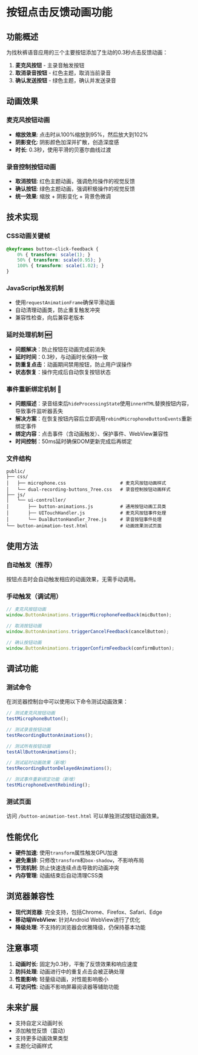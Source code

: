 # 按钮点击反馈动画功能

## 功能概述

为找秋裤语音应用的三个主要按钮添加了生动的0.3秒点击反馈动画：

1. **麦克风按钮** - 主录音触发按钮
2. **取消录音按钮** - 红色主题，取消当前录音
3. **确认发送按钮** - 绿色主题，确认并发送录音

## 动画效果

### 麦克风按钮动画
- **缩放效果**: 点击时从100%缩放到95%，然后放大到102%
- **阴影变化**: 阴影颜色加深并扩散，创造深度感
- **时长**: 0.3秒，使用平滑的贝塞尔曲线过渡

### 录音控制按钮动画
- **取消按钮**: 红色主题动画，强调危险操作的视觉反馈
- **确认按钮**: 绿色主题动画，强调积极操作的视觉反馈
- **统一效果**: 缩放 + 阴影变化 + 背景色微调

## 技术实现

### CSS动画关键帧
```css
@keyframes button-click-feedback {
    0% { transform: scale(1); }
    50% { transform: scale(0.95); }
    100% { transform: scale(1.02); }
}
```

### JavaScript触发机制
- 使用`requestAnimationFrame`确保平滑动画
- 自动清理动画类，防止重复触发冲突
- 兼容性检查，向后兼容老版本

### 延时处理机制 🆕
- **问题解决**：防止按钮在动画完成前消失
- **延时时间**：0.3秒，与动画时长保持一致
- **防重复点击**：动画期间禁用按钮，防止用户误操作
- **状态恢复**：操作完成后自动恢复按钮状态

### 事件重新绑定机制 🔄
- **问题描述**：录音结束后`hideProcessingState`使用`innerHTML`替换按钮内容，导致事件监听器丢失
- **解决方案**：在恢复按钮内容后立即调用`rebindMicrophoneButtonEvents`重新绑定事件
- **绑定内容**：点击事件（含动画触发）、保护事件、WebView兼容性
- **时间控制**：50ms延时确保DOM更新完成后再绑定

### 文件结构
```
public/
├── css/
│   ├── microphone.css                    # 麦克风按钮动画样式
│   └── dual-recording-buttons_7ree.css   # 录音控制按钮动画样式
├── js/
│   └── ui-controller/
│       ├── button-animations.js          # 通用按钮动画工具类
│       ├── UITouchHandler.js             # 麦克风按钮事件处理
│       └── DualButtonHandler_7ree.js     # 录音按钮事件处理
└── button-animation-test.html            # 动画效果测试页面
```

## 使用方法

### 自动触发（推荐）
按钮点击时会自动触发相应的动画效果，无需手动调用。

### 手动触发（调试用）
```javascript
// 麦克风按钮动画
window.ButtonAnimations.triggerMicrophoneFeedback(micButton);

// 取消按钮动画  
window.ButtonAnimations.triggerCancelFeedback(cancelButton);

// 确认按钮动画
window.ButtonAnimations.triggerConfirmFeedback(confirmButton);
```

## 调试功能

### 测试命令
在浏览器控制台中可以使用以下命令测试动画效果：

```javascript
// 测试麦克风按钮动画
testMicrophoneButton();

// 测试录音按钮动画
testRecordingButtonAnimations();

// 测试所有按钮动画
testAllButtonAnimations();

// 测试延时动画效果（新增）
testRecordingButtonDelayedAnimations();

// 测试事件重新绑定功能（新增）
testMicrophoneEventRebinding();
```

### 测试页面
访问 `/button-animation-test.html` 可以单独测试按钮动画效果。

## 性能优化

- **硬件加速**: 使用`transform`属性触发GPU加速
- **避免重排**: 只修改`transform`和`box-shadow`，不影响布局
- **节流机制**: 防止快速连续点击导致的动画冲突
- **内存管理**: 动画结束后自动清理CSS类

## 浏览器兼容性

- **现代浏览器**: 完全支持，包括Chrome、Firefox、Safari、Edge
- **移动端WebView**: 针对Android WebView进行了优化
- **降级处理**: 不支持的浏览器会优雅降级，仍保持基本功能

## 注意事项

1. **动画时长**: 固定为0.3秒，平衡了反馈效果和响应速度
2. **防抖处理**: 动画进行中的重复点击会被正确处理
3. **性能影响**: 轻量级动画，对性能影响极小
4. **可访问性**: 动画不影响屏幕阅读器等辅助功能

## 未来扩展

- 支持自定义动画时长
- 添加触觉反馈（震动）
- 支持更多动画效果类型
- 主题化动画样式